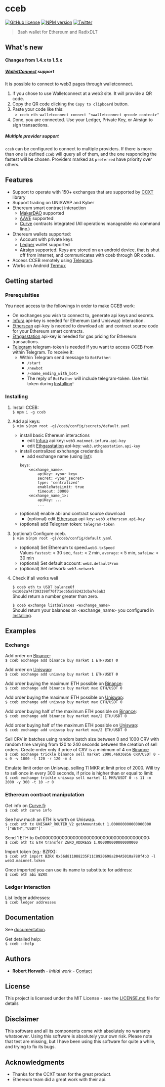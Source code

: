 # cceb
[![GitHub license](https://img.shields.io/github/license/r001/cceb)](https://github.com/r001/cceb/blob/main/LICENSE)
[![NPM version](https://img.shields.io/npm/v/cceb.svg?style=flat)](https://www.npmjs.org/package/cceb)
[![Twitter](https://img.shields.io/twitter/url?url=https%3A%2F%2Ftwitter.com%2Fcceb08733804)](https://twitter.com/intent/tweet?text=Wow:&url=https%3A%2F%2Ftwitter.com%2Fcceb08733804)

> Bash wallet for Ethereum and RadixDLT

## What's new 
#### Changes from 1.4.x to 1.5.x

##### [WalletConnect](https://www.walletconnect.com) support

It is possible to connect to web3 pages through walletconnect. 
1. If you chose to use Walletconnect at a web3 site. It will provide a QR code.
2. Copy the QR code clicking the `Copy to clipboard` button.
3. Paste your code like this:
	- `cceb eth walletconnect connect "<walletconnect qrcode content>"`
4. Done, you are connected. Use your Ledger, Private Key, or Airsign to sign transactions.

##### Multiple provider support
`cceb` can be configured to connect to multiple providers. If there is more than one is defined `cceb` will query all of them, and
the one responding the fastest will be chosen. Providers marked as `preferred` have priority over others.

## Features

* Support to operate with 150+ exchanges that are supported by [CCXT](https://github.com/ccxt/ccxt) library
* Support trading on UNISWAP and Kyber
* Ethereum smart contract interaction
	* [MakerDAO](https://www.makerdao.com) supported
	* [AAVE](https://github.com/ccxt/ccxt) supported
	* [Curve](https://curve.fi) contracts integrated (All operations manageable via command line.)
* Ethereum wallets supported:
	* Account with private keys
	* [Ledger](https://www.ledger.com/) wallet supported
	* [Airsign](https://github.com/r001/airsign) supported. Keys are stored on an android device, that is shut off from internet, and communicates with cceb through QR codes.
* Access CCEB remotely using [Telegram](https://telegram.org).
* Works on Android [Termux](https://termux.com/)

## Getting started

### Prerequisities
You need access to the followings in order to make CCEB work:
* On exchanges you wish to connect to, generate api keys and secrets.
* [Infura](https://infura.io) api-key is needed for Ethereum (and Uniswap) interaction.
* [Etherscan](https://etherscan.io/) api-key is needed to download abi and contract source code for your Ethereum smart contracts.
* [Ethgasstation](https://ethgasstation.info/) api-key is needed for gas pricing for Ethereum transactions.
* [Telegram](https://telegram.org) telegram-token is needed if you want to access CCEB from within Telegram. To receive it:
	- Within Telegram send message to `BotFather`:
		- `/start`
		- `/newbot`
		- `/<name_ending_with_bot>`
		- The reply of `BotFather` will include telegram-token. Use this token during [Installing](#installing)!

### Installing

1. Install CCEB:  
`$ npm i -g cceb`
2. Add api keys:  
`$ vim $(npm root -g)/cceb/config/secrets/default.yaml`
	- install basic Ethereum interactions
		- edit [Infura](https://infura.io) api key: `web3.mainnet.infura.api-key`
		- edit [Ethgasstation](https://ethgasstation.info) api-key: `web3.ethgasstation.api-key`
	- install centralized exhchange credentials
		- add exchange name (using [list](https://github.com/ccxt/ccxt)):
		```
		keys:
			<ecxhange_name>:	
				apiKey: <your_key>
				secret: <your_secret>
				type: 'centralized'
				enableRateLimit: true
				timeout: 30000
			<ecxhange_name_1>:
				apiKey: ...
				...
		```
	- (optional) enable abi and contract source download
		- (optional) edit [Etherscan](https://etherscan.io) api-key: `web3.etherscan.api-key`
	- (optional) add Telegram token: `telegram-token`
3. (optional) Configure cceb.  
`$ vim $(npm root -g)/cceb/config/default.yaml`
	- (optional) Set Ethereum tx speed.`web3.txSpeed`   
		Values `fastest`: < 30 sec, `fast`: < 2 min, `average`: < 5 min, `safeLow`: < 30 min
	- (optional) Set default account: `web3.defaultFrom`
	- (optional) Set network: `web3.network`
4. Check if all works well

	`$ cceb eth tx USDT balanceOf 0x1062a747393198f70f71ec65a582423dba7e5ab3`  
  Should return a number greater than zero.

	`$ cceb exchange listbalances <exchange_name>`   
	Should return your balances on <exchange_name> you configured in [Installing](#installing).  

## Examples

### Exchange

Add order on [Binance](https://www.binance.com):  
`$ cceb exchange add binance buy market 1 ETH/USDT 0`  

Add order on [Uniswap](https://app.uniswap.org/#/swap):  
`$ cceb exchange add uniswap buy market 1 ETH/USDT 0`  

Add order buying the maximum ETH possible on [Binance](https://www.binance.com):  
`$ cceb exchange add binance buy market max ETH/USDT 0`  

Add order buying the maximum ETH possible on [Uniswap](https://app.uniswap.org/#/swap):  
`$ cceb exchange add uniswap buy market max ETH/USDT 0`  

Add order buying half of the maximum ETH possible on [Binance](https://www.binance.com):  
`$ cceb exchange add binance buy market max/2 ETH/USDT 0`  

Add order buying half of the maximum ETH possible on [Uniswap](https://app.uniswap.org/#/swap):  
`$ cceb exchange add uniswap buy market max/2 ETH/USDT 0`  

Sell CRV in batches using random batch size between 0 and 1000 CRV with random time varying from 120 to 240 seconds between the creation of sell orders. Create order only if price of CRV is a minimum of 4 on [Binance](https://www.binance.com)  
`$ cceb exchange trickle binance sell market 2090.46936856 CRV/USDT 0 -s 0 -v 1000 -t 120 -r 120 -m 4`  

Emulate limit order on Uniswap, selling 11 MKR at limit price of 2000. Will try to sell once in every 300 seconds, if price is higher than or equal to limit:  
`$ cceb exchange trickle uniswap sell market 11 MKR/USDT 0 -s 11 -m 2000 -y 300 -t 10 -r 0`  

### Ethereum contract manipulation

Get info on [Curve.fi](https://www.curve.fi):  
`$ cceb eth curve info`  

See how much an ETH is worth on Uniswap.  
`$ cceb eth tx UNISWAP_ROUTER_V2 getAmountsOut 1.000000000000000000 '["WETH","USDT"]'`  

Send 1 ETH to 0x0000000000000000000000000000000000000000:  
`$ cceb eth tx ETH transfer ZERO_ADDRESS 1.000000000000000000`  

Import token (eg.: BZRX):  
`$ cceb eth import BZRX 0x56d811088235F11C8920698a204A5010a788f4b3 -l web3.mainnet.token`  

Once imported you can use its name to substitute for address:  
`$ cceb eth abi BZRX`  

### Ledger interaction

List ledger addresses:  
`$ cceb ledger addresses`

## Documentation

See [documentation](https://github.com/r001/cceb/blob/main/DOCUMENTATION.md).  

Get detailed help:  
`$ cceb --help`

## Authors
* **Robert Horvath** - *Initial work* - [Contact](https://github.com/r001)  
## License

This project is licensed under the MIT License - see the [LICENSE.md](LICENSE.md) file for details

## Disclaimer

This software and all its components come with absolutely no warranty whatsoever. Using this software is absolutely your own risk. Please note that test are missing, but I have been using this software for quite a while, and trying to fix its bugs.

## Acknowledgments

* Thanks for the CCXT team for the great product.
* Ethereum team did a great work with their api.
